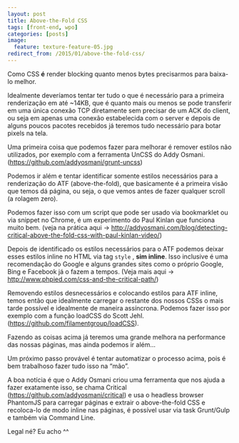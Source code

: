 ```yaml
---
layout: post
title: Above-the-Fold CSS
tags: [front-end, wpo]
categories: [posts]
image:
  feature: texture-feature-05.jpg
redirect_from: /2015/01/above-the-fold-css/
---
```

<p>Como CSS <strong>é</strong> render blocking quanto menos bytes precisarmos para baixa-lo melhor.</p>
<p>Idealmente deveríamos tentar ter tudo o que é necessário para a primeira renderização em até ~14KB, que é quanto mais ou menos se pode transferir em uma única conexão TCP diretamente sem precisar de um ACK do client, ou seja em apenas uma conexão estabelecida com o server e depois de alguns poucos pacotes recebidos já teremos tudo necessário para botar pixels na tela.</p>
<p>Uma primeira coisa que podemos fazer para melhorar é remover estilos não utilizados, por exemplo com a ferramenta UnCSS do Addy Osmani. (<a href="https://github.com/addyosmani/grunt-uncss" target="_blank">https://github.com/addyosmani/grunt-uncss</a>)</p>
<p>Podemos ir além e tentar identificar somente estilos necessários para a renderização do ATF (above-the-fold), que basicamente é a primeira visão que temos dá página, ou seja, o que vemos antes de fazer qualquer scroll (a rolagem zero).</p>
<p>Podemos fazer isso com um script que pode ser usado via bookmarklet ou via snippet no Chrome, é um experimento do Paul Kinlan que funciona muito bem. (veja na prática aqui -&gt; <a href="http://addyosmani.com/blog/detecting-critical-above-the-fold-css-with-paul-kinlan-video/" target="_blank">http://addyosmani.com/blog/detecting-critical-above-the-fold-css-with-paul-kinlan-video/</a>)</p>
<p>Depois de identificado os estilos necessários para o ATF podemos deixar esses estilos inline no HTML via tag <code>style</code> , <strong>sim inline</strong>. Isso inclusive é uma recomendação do Google e alguns grandes sites como o próprio Google, Bing e Facebook já o fazem a tempos. (Veja mais aqui -> <a href="http://www.phpied.com/css-and-the-critical-path/" target="_blank">http://www.phpied.com/css-and-the-critical-path/</a>)</p>
<p>Removendo estilos desnecessários e colocando estilos para ATF inline, temos então que idealmente carregar o restante dos nossos CSSs o mais tarde possível e idealmente de maneira assíncrona. Podemos fazer isso por exemplo com a função loadCSS do Scott Jehl. (<a href="https://github.com/filamentgroup/loadCSS" target="_blank">https://github.com/filamentgroup/loadCSS</a>).</p>
<p>Fazendo as coisas acima já teremos uma grande melhora na performance das nossas páginas, mas ainda podemos ir além&#8230;</p>
<p>Um próximo passo provável é tentar automatizar o processo acima, pois é bem trabalhoso fazer tudo isso na “mão”.</p>
<p>A boa notícia é que o Addy Osmani criou uma ferramenta que nos ajuda a fazer exatamente isso, se chama Critical (<a href="https://github.com/addyosmani/critical" target="_blank">https://github.com/addyosmani/critical</a>) e usa o headless browser PhantomJS para carregar páginas e extrair o above-the-fold CSS e recoloca-lo de modo inline nas páginas, é possível usar via task Grunt/Gulp e também via Command Line.</p>
<p>Legal né? Eu acho ^^</p>